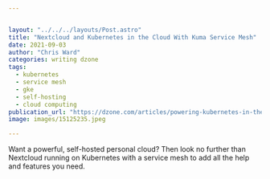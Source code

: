 ```yaml
---


layout: "../../../layouts/Post.astro"
title: "Nextcloud and Kubernetes in the Cloud With Kuma Service Mesh"
date: 2021-09-03
author: "Chris Ward"
categories: writing dzone
tags: 
  - kubernetes
  - service mesh
  - gke
  - self-hosting
  - cloud computing
publication_url: "https://dzone.com/articles/powering-kubernetes-in-the-cloud-with-kuma-service-1"
image: images/15125235.jpeg

---
```

Want a powerful, self-hosted personal cloud? Then look no further than Nextcloud running on Kubernetes with a service mesh to add all the help and features you need.

